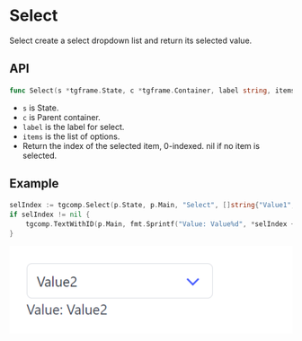 # Select

Select create a select dropdown list and return its selected value.

## API

```go
func Select(s *tgframe.State, c *tgframe.Container, label string, items []string) *int
```

* `s` is State.
* `c` is Parent container.
* `label` is the label for select.
* `items` is the list of options.
* Return the index of the selected item, 0-indexed. nil if no item is selected.

## Example

```go
selIndex := tgcomp.Select(p.State, p.Main, "Select", []string{"Value1", "Value2"})
if selIndex != nil {
	tgcomp.TextWithID(p.Main, fmt.Sprintf("Value: Value%d", *selIndex + 1), "select_result")
}
```

![select component](select.png)
